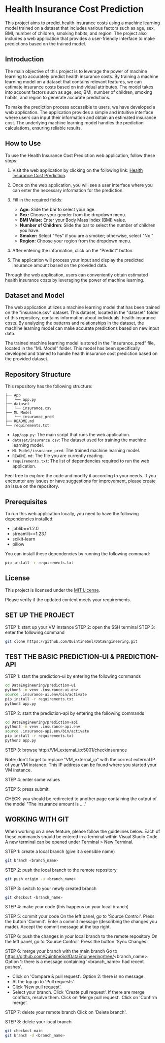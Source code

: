 # Health Insurance Cost Prediction

This project aims to predict health insurance costs using a machine learning model trained on a dataset that includes various factors such as age, sex, BMI, number of children, smoking habits, and region. The project also includes a web application that provides a user-friendly interface to make predictions based on the trained model.

## Introduction

The main objective of this project is to leverage the power of machine learning to accurately predict health insurance costs. By training a machine learning model on a dataset that contains relevant features, we can estimate insurance costs based on individual attributes. The model takes into account factors such as age, sex, BMI, number of children, smoking habits, and region to generate accurate predictions.

To make the prediction process accessible to users, we have developed a web application. The application provides a simple and intuitive interface where users can input their information and obtain an estimated insurance cost. The underlying machine learning model handles the prediction calculations, ensuring reliable results.

## How to Use

To use the Health Insurance Cost Prediction web application, follow these steps:

1. Visit the web application by clicking on the following link: [Health Insurance Cost Prediction](https://healthinsurancepred.streamlit.app/).

2. Once on the web application, you will see a user interface where you can enter the necessary information for the prediction.

3. Fill in the required fields:
   - **Age:** Slide the bar to select your age.
   - **Sex:** Choose your gender from the dropdown menu.
   - **BMI Value:** Enter your Body Mass Index (BMI) value.
   - **Number of Children:** Slide the bar to select the number of children you have.
   - **Smoker:** Select "Yes" if you are a smoker; otherwise, select "No."
   - **Region:** Choose your region from the dropdown menu.

4. After entering the information, click on the "Predict" button.

5. The application will process your input and display the predicted insurance amount based on the provided data.

Through the web application, users can conveniently obtain estimated health insurance costs by leveraging the power of machine learning.

## Dataset and Model

The web application utilizes a machine learning model that has been trained on the "insurance.csv" dataset. This dataset, located in the "dataset" folder of this repository, contains information about individuals' health insurance costs. By analyzing the patterns and relationships in the dataset, the machine learning model can make accurate predictions based on new input data.

The trained machine learning model is stored in the "insurance_pred" file, located in the "ML Model" folder. This model has been specifically developed and trained to handle health insurance cost prediction based on the provided dataset.

## Repository Structure

This repository has the following structure:

```
├── App
│   └── app.py
├── dataset
│   └── insurance.csv
├── ML Model
│   └── insurance_pred
├── README.md
└── requirements.txt
```

- `App/app.py`: The main script that runs the web application.
- `dataset/insurance.csv`: The dataset used for training the machine learning model.
- `ML Model/insurance_pred`: The trained machine learning model.
- `README.md`: The file you are currently reading.
- `requirements.txt`: The list of dependencies required to run the web application.

Feel free to explore the code and modify it according to your needs. If you encounter any issues or have suggestions for improvement, please create an issue on the repository.

## Prerequisites

To run this web application locally, you need to have the following dependencies installed:

- joblib==1.2.0
- streamlit==1.23.1
- scikit-learn
- pillow

You can install these dependencies by running the following command:

```bash
pip install -r requirements.txt
```

## License

This project is licensed under the [MIT License](LICENSE).

Please verify if the updated content meets your requirements.

## SET UP THE PROJECT
STEP 1: start up your VM instance
STEP 2: open the SSH terminal
STEP 3: enter the following command
```bash
git clone https://github.com/QuintineSol/DataEngineering.git
```

## TEST THE BASIC PREDICTION-UI & PREDICTION-API
STEP 1: start the prediction-ui by entering the following commands
```bash
cd DataEngineering/prediction-ui
python3 -m venv .insurance-ui.env
source .insurance-ui.env/bin/activate
pip install -r requirements.txt 
python3 app.py 
```
STEP 2: start the prediction-api by entering the following commands
```bash
cd DataEngineering/prediction-api
python3 -m venv .insurance-api.env
source .insurance-api.env/bin/activate
pip install -r requirements.txt 
python3 app.py 
```
STEP 3: browse http://VM_external_ip:5001/checkinsurance

Note: don't forget to replace "VM_external_ip" with the correct external IP of your VM instance.
This IP address can be found where you started your VM instance.

STEP 4: enter some values 

STEP 5: press submit

CHECK: you should be redirected to another page containing the output of the model "The insurance amount is ...."

## WORKING WITH GIT
When working on a new feature, please follow the guidelines below.
Each of these commands should be entered in a terminal within Visual Studio Code.
A new terminal can be opened under Terminal > New Terminal.

STEP 1: create a local branch (give it a sensible name)
```bash
git branch <branch_name>
```

STEP 2: push the local branch to the remote repository
```bash
git push origin -u <branch_name>
```

STEP 3: switch to your newly created branch
```bash
git checkout <branch_name>
```

STEP 4: make your code (this happens on your local branch)

STEP 5: commit your code
On the left panel, go to 'Source Control'.
Press the button 'Commit'.
Enter a commit message (describing the changes you made).
Accept the commit message at the top right.

STEP 6: push the changes in your local branch to the remote repository
On the left panel, go to 'Source Control'.
Press the button 'Sync Changes'.

STEP 6: merge your branch with the main branch
Go to https://github.com/QuintineSol/DataEngineering/tree/<branch_name>.
Option 1: there is a message containing '<branch_name> had recent pushes'.
- Click on 'Compare & pull request'.
Option 2: there is no message.
- At the top go to 'Pull requests'.
- Click 'New pull request'.
- Select your branch.
Click 'Create pull request'.
If there are merge conflicts, resolve them.
Click on 'Merge pull request'.
Click on 'Confirm merge'.

STEP 7: delete your remote branch
Click on 'Delete branch'.

STEP 8: delete your local branch
```bash
git checkout main
git branch -d <branch_name>
```
